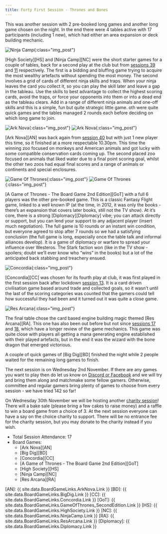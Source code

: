 ```yaml
---
title: Forty First Session - Thrones and Bones
---
```


This was another session with 2 pre-booked long games and another long game chosen on the night.
In the end there were 4 tables active with 17 participants (including 1 new), which had either an area expansion or deck building mechanic.

![Ninja Camp](/images/posts/2022_10_19/NinjaCamp01.jpg "Ninja Camp"){:class="img_post"}

[High Society][HS] and [Ninja Camp][NC] were the short starter games for a couple of tables, back for a second play at the club but from [sessions 39][39] and [11][11] respectively.
The first is a bidding and bluffing game trying to acquire the most wealthy artefacts without spending the most money.
The second involves a grid of cards of different ninja skills and traps.
When your ninja leaves the card you collect it, so you can play the skill later and leave a gap in the tableau.
Use the skills to best advantage to collect the highest scoring cards, avoid the traps, or force your opponents into them or into a dead end as the tableau clears.
Add in a range of different ninja animals and one-off skills and this is a simple, fun but quite strategic little game. 
oth were quite quick games and the tables managed 2 rounds each before deciding on which long game to join.

![Ark Nova](/images/posts/2022_10_19/ArkNova01.jpg "Ark Nova"){:class="img_post"}
![Ark Nova](/images/posts/2022_10_19/ArkNova02.jpg "Ark Nova"){:class="img_post"}

[Ark Nova][AN] was back again from [session 40][40] but with just 1 new player this time, so it finished at a more respectable 10.30pm.
This time the winning zoo focused on monkeys and American animals and got lucky with some compatible conservation cards coming up.
The second placed zoo focused on animals that liked water due to a final point scoring goal, whilst the other two zoos had equal final scores and a range of animals or continents and special enclosures.

![Game Of Thrones](/images/posts/2022_10_19/GameOfThrones01.jpg "Game Of Thrones"){:class="img_post"}
![Game Of Thrones](/images/posts/2022_10_19/GameOfThrones02.jpg "Game Of Thrones"){:class="img_post"}

[A Game of Thrones - The Board Game 2nd Edition][GoT] with a full 6 players was the other pre-booked game.
This is a classic Fantasy Flight game, linked to a well known IP (at the time, in 2012, it was only the books - there’s an expansion that covers later books, still not the TV show).
At it’s core, there is a strong [Diplomacy][Diplomacy] vibe; you can attack directly or support, but you can lend your support to any adjacent player (insert much negotiation).
The full game is 10 rounds or an instant win condition, but everyone agreed to stop after 7 rounds so we had a satisfying conclusion (the full game is long, especially once the table talk and informal alliances develop).
It is a game of diplomacy or warfare to spread your influence over Westeros.
The Stark faction won (like in the TV show - spoilers; doubt we’ll ever know who “wins” in the books) but a lot of the anticipated back stabbing and treachery ensued.

![Concordia](/images/posts/2022_10_19/Concordia01.jpg "Concordia"){:class="img_post"}

[Concordia][CC] was chosen for its fourth play at club, it was first played in the first session back after lockdown [session 13][13].
It is a card driven civilisation game based around trade and collected goals, so it wasn’t until the last of the scoring categories was counted that the gamers could tell how successful they had been and it turned out it was quite a close game.

![Res Arcana](/images/posts/2022_10_19/ResArcana01.jpg "Res Arcana"){:class="img_post"}

The final table chose the card based engine building magic themed [Res Arcana][RA].
This one has also been out before but not since [sessions 17][17] and [18][18], which have a longer review of the game mechanics.
This game was quite close with players all getting a mana generating engine established with their played artefacts, but in the end it was the wizard with the bone dragon that emerged victorious.

A couple of quick games of [Big Dig][BD] finished the night while 2 people waited for the remaining long games to finish.

The next session is on Wednesday 2nd November.
If there are any games you want to play then do let us know on [Discord or Facebook][Contact] and we will try and bring them along and matchmake some fellow gamers.
Otherwise, committee and regular gamers bring plenty of games to choose from every session - we have tried 142 so far!

On Wednesday 30th November we will be hosting another [charity session][20]!
There will a bake sale (please bring a few cakes to raise money) and a raffle to win a board game from a choice of 3.
At the next session everyone can have a say on the choice charity to support.
There will be no entrance fee for the charity session, but you may donate to the charity instead if you wish.

* Total Session Attendance: 17
* Board Games:
	* [Ark Nova][AN]
	* [Big Dig][BD]
	* [Concordia][CC]
	* [A Game of Thrones - The Board Game 2nd Edition][GoT]
	* [High Society][HS]
	* [Ninja Camp][NC]
	* [Res Arcana][RA]


[AN]: {{ site.data.BoardGameLinks.ArkNova.Link }}
[BD]: {{ site.data.BoardGameLinks.BigDig.Link }}
[CC]: {{ site.data.BoardGameLinks.Concordia.Link }}
[GoT]: {{ site.data.BoardGameLinks.GameOfThrones_SecondEdition.Link }}
[HS]: {{ site.data.BoardGameLinks.HighSociety.Link }}
[NC]: {{ site.data.BoardGameLinks.NinjaCamp.Link }}
[RA]: {{ site.data.BoardGameLinks.ResArcana.Link }}
[Diplomacy]: {{ site.data.BoardGameLinks.Diplomacy.Link }}

[11]: /2020/02/26/eleventh-session.html
[13]: /2021/08/25/thirteenth-session.html
[17]: /2021/10/20/seventeenth-session.html
[18]: /2021/11/03/eighteenth-session.html
[20]: /2021/12/01/twentieth-session.html
[39]: /2022/09/21/thirtyninth-session.html
[40]: /2022/10/05/fortieth-session.html

[Contact]: /Contact.html